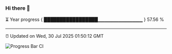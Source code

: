 ### Hi there 👋

⏳ Year progress { █████████████████▁▁▁▁▁▁▁▁▁▁▁▁▁ } 57.56 %

---

⏰ Updated on Wed, 30 Jul 2025 01:50:12 GMT

![Progress Bar CI](https://github.com/liununu/liununu/workflows/Progress%20Bar%20CI/badge.svg)
